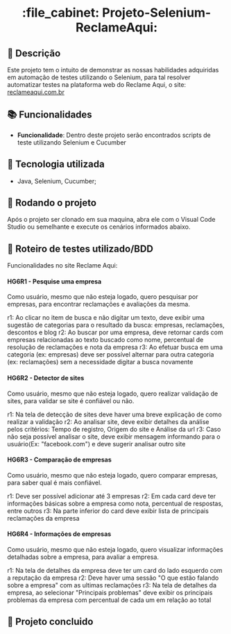 <h1 align="center">:file_cabinet: Projeto-Selenium-ReclameAqui:</h1>

## :memo: Descrição
Este projeto tem o intuito de demonstrar as nossas habilidades adquiridas em automação de testes utilizando o Selenium, para tal resolver automatizar testes na plataforma web do Reclame Aqui, o site: 
<a class="badge-base__link LI-simple-link" href="https://www.reclameaqui.com.br/">reclameaqui.com.br</a>

## :books: Funcionalidades
* <b>Funcionalidade</b>: Dentro deste projeto serão encontrados scripts de teste utilizando Selenium e Cucumber

## :wrench: Tecnologia utilizada
* Java, Selenium, Cucumber;

## :rocket: Rodando o projeto
Após o projeto ser clonado em sua maquina, abra ele com o Visual Code Studio ou semelhante e execute os cenários informados abaixo.

## :memo: Roteiro de testes utilizado/BDD
Funcionalidades no site Reclame Aqui:

#### HG6R1 - Pesquise uma empresa

Como usuário, mesmo que não esteja logado, quero pesquisar por empresas, para encontrar reclamações e avaliações da mesma.

r1: Ao clicar no item de busca e não digitar um texto, deve exibir uma sugestão de categorias para o resultado da busca: empresas, reclamações, descontos e blog
r2: Ao buscar por uma empresa, deve retornar cards com empresas relacionadas ao texto buscado como nome, percentual de resolução de reclamações e nota da empresa
r3: Ao efetuar busca em uma categoria (ex: empresas) deve ser possível alternar para outra categoria (ex: reclamações) sem a necessidade digitar a busca novamente

#### HG6R2 - Detector de sites
Como usuário, mesmo que não esteja logado, quero realizar validação de sites, para validar se site é confiável ou não.

r1: Na tela de detecção de sites deve haver uma breve explicação de como realizar a validação
r2: Ao analisar site, deve exibir detalhes da análise pelos critérios: Tempo de registro, Origem do site e Análise da url
r3: Caso não seja possível analisar o site, deve exibir mensagem informando para o usuário(Ex: "facebook.com") e deve sugerir analisar outro site

#### HG6R3 - Comparação de empresas
Como usuário, mesmo que não esteja logado, quero comparar empresas, para saber qual é mais confiável.

r1: Deve ser possível adicionar até 3 empresas
r2: Em cada card deve ter informações básicas sobre a empresa como nota, percentual de respostas, entre outros
r3: Na parte inferior do card deve exibir lista de principais reclamações da empresa
	
#### HG6R4 - Informações de empresas
Como usuário, mesmo que não esteja logado, quero visualizar informações detalhadas sobre a empresa, para avaliar a empresa.

r1: Na tela de detalhes da empresa deve ter um card do lado esquerdo com a reputação da empresa
r2: Deve haver uma sessão "O que estão falando sobre a empresa" com as ultimas reclamações
r3: Na tela de detalhes da empresa, ao selecionar "Principais problemas" deve exibir os principais problemas da empresa com percentual de cada um em relação ao total
	
## :dart: Projeto concluido 
